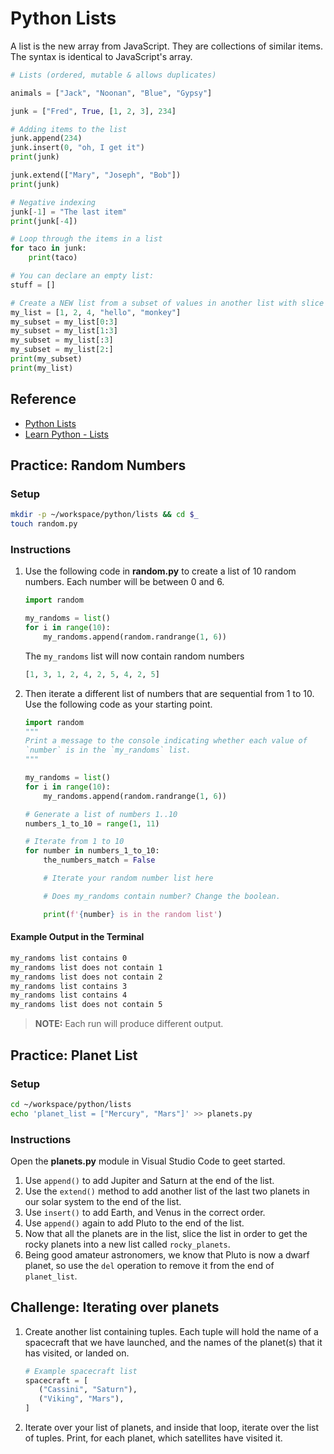 # Python Lists

A list is the new array from JavaScript. They are collections of similar items. The syntax is identical to JavaScript's array.

```py
# Lists (ordered, mutable & allows duplicates)

animals = ["Jack", "Noonan", "Blue", "Gypsy"]

junk = ["Fred", True, [1, 2, 3], 234]

# Adding items to the list
junk.append(234)
junk.insert(0, "oh, I get it")
print(junk)

junk.extend(["Mary", "Joseph", "Bob"])
print(junk)

# Negative indexing
junk[-1] = "The last item"
print(junk[-4])

# Loop through the items in a list
for taco in junk:
    print(taco)

# You can declare an empty list:
stuff = []

# Create a NEW list from a subset of values in another list with slice
my_list = [1, 2, 4, "hello", "monkey"]
my_subset = my_list[0:3]
my_subset = my_list[1:3]
my_subset = my_list[:3]
my_subset = my_list[2:]
print(my_subset)
print(my_list)
```

## Reference

* [Python Lists](https://docs.python.org/3.6/tutorial/datastructures.html)
* [Learn Python - Lists](http://www.learnpython.org/en/Lists)

## Practice: Random Numbers

### Setup

```sh
mkdir -p ~/workspace/python/lists && cd $_
touch random.py
```

### Instructions

1. Use the following code in **random.py** to create a list of 10 random numbers. Each number will be between 0 and 6.
    ```py
    import random

    my_randoms = list()
    for i in range(10):
        my_randoms.append(random.randrange(1, 6))
    ```

    The `my_randoms` list will now contain random numbers
    ```py
    [1, 3, 1, 2, 4, 2, 5, 4, 2, 5]
    ```
4. Then iterate a different list of numbers that are sequential from 1 to 10. Use the following code as your starting point.

    ```py
    import random
    """
    Print a message to the console indicating whether each value of
    `number` is in the `my_randoms` list.
    """

    my_randoms = list()
    for i in range(10):
        my_randoms.append(random.randrange(1, 6))

    # Generate a list of numbers 1..10
    numbers_1_to_10 = range(1, 11)

    # Iterate from 1 to 10
    for number in numbers_1_to_10:
        the_numbers_match = False

        # Iterate your random number list here

        # Does my_randoms contain number? Change the boolean.

        print(f'{number} is in the random list')
    ```

#### Example Output in the Terminal

```sh
my_randoms list contains 0
my_randoms list does not contain 1
my_randoms list does not contain 2
my_randoms list contains 3
my_randoms list contains 4
my_randoms list does not contain 5
```

> **NOTE:** Each run will produce different output.



## Practice: Planet List

### Setup

```sh
cd ~/workspace/python/lists
echo 'planet_list = ["Mercury", "Mars"]' >> planets.py
```

### Instructions

Open the **planets.py** module in Visual Studio Code to geet started.

1. Use `append()` to add Jupiter and Saturn at the end of the list.
1. Use the `extend()` method to add another list of the last two planets in our solar system to the end of the list.
1. Use `insert()` to add Earth, and Venus in the correct order.
1. Use `append()` again to add Pluto to the end of the list.
1. Now that all the planets are in the list, slice the list in order to get the rocky planets into a new list called `rocky_planets`.
1. Being good amateur astronomers, we know that Pluto is now a dwarf planet, so use the `del` operation to remove it from the end of `planet_list`.

## Challenge: Iterating over planets

1. Create another list containing tuples. Each tuple will hold the name of a spacecraft that we have launched, and the names of the planet(s) that it has visited, or landed on.
    ```py
    # Example spacecraft list
    spacecraft = [
       ("Cassini", "Saturn"),
       ("Viking", "Mars"),
    ]
    ```
1. Iterate over your list of planets, and inside that loop, iterate over the list of tuples. Print, for each planet, which satellites have visited it.